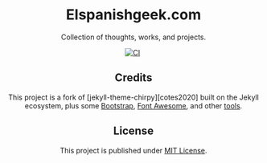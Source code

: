 <div align="center">

  # Elspanishgeek.com

  Collection of thoughts, works, and projects.

  [![CI](https://github.com/elspanishgeek/elspanishgeek.github.io/actions/workflows/ci.yml/badge.svg?branch=master&event=push)][ci]&nbsp;


## Credits

This project is a fork of [jekyll-theme-chirpy][cotes2020] built on the Jekyll ecosystem,
plus some [Bootstrap][bootstrap], [Font Awesome][icons], and other [tools][lib].

## License

This project is published under [MIT License][license].

[ci]: https://github.com/cotes2020/jekyll-theme-chirpy/actions/workflows/ci.yml?query=event%3Apush+branch%3Amaster
[license]: https://github.com/cotes2020/jekyll-theme-chirpy/blob/master/LICENSE
[jekyllrb]: https://jekyllrb.com/
[bootstrap]: https://getbootstrap.com/
[icons]: https://fontawesome.com/
[lib]: https://github.com/cotes2020/chirpy-static-assets

</div>